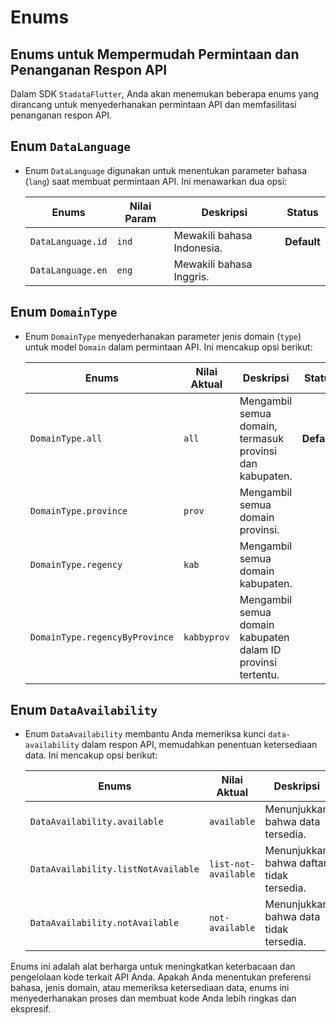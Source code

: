 # Enums

## Enums untuk Mempermudah Permintaan dan Penanganan Respon API

Dalam SDK `StadataFlutter`, Anda akan menemukan beberapa enums yang dirancang untuk menyederhanakan permintaan API dan memfasilitasi penanganan respon API.

## Enum `DataLanguage`

- Enum `DataLanguage` digunakan untuk menentukan parameter bahasa (`lang`) saat membuat permintaan API. Ini menawarkan dua opsi:

  | Enums             | Nilai Param | Deskripsi                  | Status      |
  | ----------------- | ----------- | -------------------------- | ----------- |
  | `DataLanguage.id` | `ind`       | Mewakili bahasa Indonesia. | **Default** |
  | `DataLanguage.en` | `eng`       | Mewakili bahasa Inggris.   |             |

## Enum `DomainType`

- Enum `DomainType` menyederhanakan parameter jenis domain (`type`) untuk model `Domain` dalam permintaan API. Ini mencakup opsi berikut:

  | Enums                          | Nilai Aktual | Deskripsi                                                    | Status      |
  | ------------------------------ | ------------ | ------------------------------------------------------------ | ----------- |
  | `DomainType.all`               | `all`        | Mengambil semua domain, termasuk provinsi dan kabupaten.     | **Default** |
  | `DomainType.province`          | `prov`       | Mengambil semua domain provinsi.                             |             |
  | `DomainType.regency`           | `kab`        | Mengambil semua domain kabupaten.                            |             |
  | `DomainType.regencyByProvince` | `kabbyprov`  | Mengambil semua domain kabupaten dalam ID provinsi tertentu. |             |

## Enum `DataAvailability`

- Enum `DataAvailability` membantu Anda memeriksa kunci `data-availability` dalam respon API, memudahkan penentuan ketersediaan data. Ini mencakup opsi berikut:

  | Enums                               | Nilai Aktual         | Deskripsi                                |
  | ----------------------------------- | -------------------- | ---------------------------------------- |
  | `DataAvailability.available`        | `available`          | Menunjukkan bahwa data tersedia.         |
  | `DataAvailability.listNotAvailable` | `list-not-available` | Menunjukkan bahwa daftar tidak tersedia. |
  | `DataAvailability.notAvailable`     | `not-available`      | Menunjukkan bahwa data tidak tersedia.   |

Enums ini adalah alat berharga untuk meningkatkan keterbacaan dan pengelolaan kode terkait API Anda. Apakah Anda menentukan preferensi bahasa, jenis domain, atau memeriksa ketersediaan data, enums ini menyederhanakan proses dan membuat kode Anda lebih ringkas dan ekspresif.
